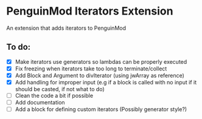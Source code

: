 # PenguinMod Iterators Extension
An extension that adds iterators to PenguinMod
## To do:
- [x] Make iterators use generators so lambdas can be properly executed
- [x] Fix freezing when iterators take too long to terminate/collect
- [x] Add Block and Argument to divIterator (using jwArray as reference)
- [x] Add handling for improper input (e.g if a block is called with no input if it should be casted, if not what to do)
- [ ] Clean the code a bit if possible
- [ ] Add documentation
- [ ] Add a block for defining custom iterators (Possibly generator style?)

